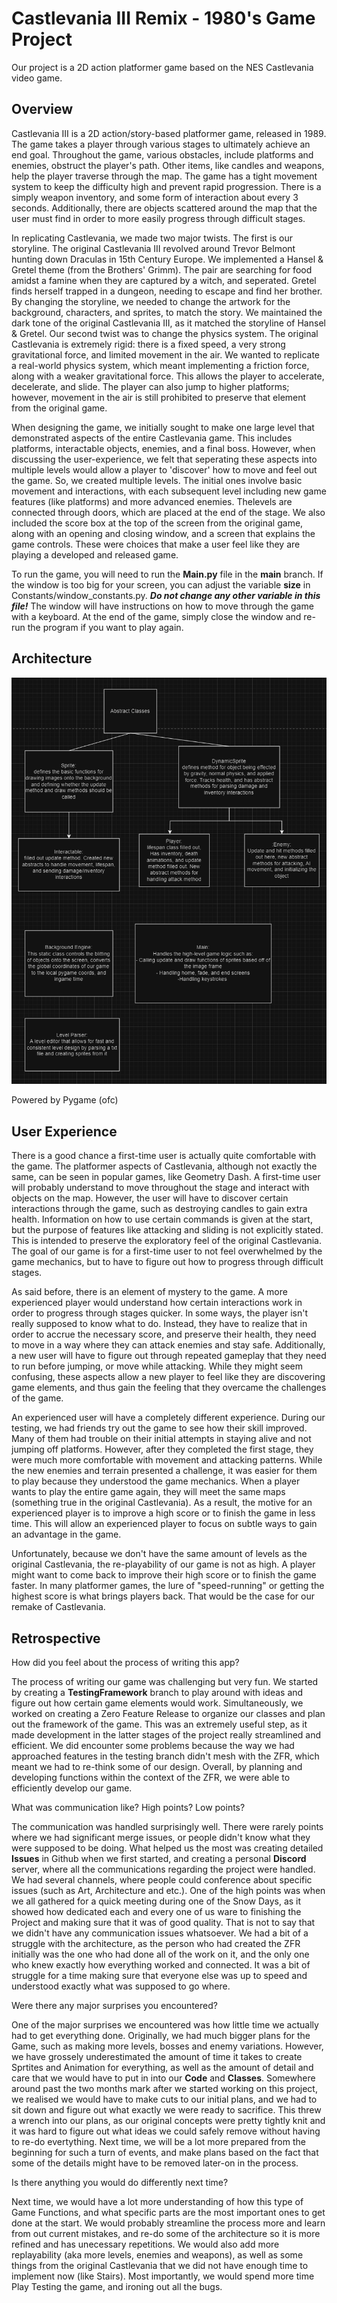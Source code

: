 # Castlevania III Remix - 1980's Game Project

Our project is a 2D action platformer game based on the NES Castlevania video game. 

## Overview

Castlevania III is a 2D action/story-based platformer game, released in 1989. The game takes a player through various stages to ultimately achieve an end goal. Throughout the game, various obstacles, include platforms and enemies, obstruct the player's path. Other items, like candles and weapons, help the player traverse through the map. The game has a tight movement system to keep the difficulty high and prevent rapid progression. There is a simply weapon inventory, and some form of interaction about every 3 seconds. Additionally, there are objects scattered around the map that the user must find in order to more easily progress through difficult stages. 

In replicating Castlevania, we made two major twists. The first is our storyline. The original Castlevania III revolved around Trevor Belmont hunting down Draculas in 15th Century Europe. We implemented a Hansel & Gretel theme (from the Brothers' Grimm). The pair are searching for food amidst a famine when they are captured by a witch, and seperated. Gretel finds herself trapped in a dungeon, needing to escape and find her brother. By changing the storyline, we needed to change the artwork for the background, characters, and sprites, to match the story. We maintained the dark tone of the original Castlevania III, as it matched the storyline of Hansel & Gretel. Our second twist was to change the physics system. The original Castlevania is extremely rigid: there is a fixed speed, a very strong gravitational force, and limited movement in the air. We wanted to replicate a real-world physics system, which meant implementing a friction force, along with a weaker gravitational force. This allows the player to accelerate, decelerate, and slide. The player can also jump to higher platforms; however, movement in the air is still prohibited to preserve that element from the original game. 

When designing the game, we initially sought to make one large level that demonstrated aspects of the entire Castlevania game. This includes platforms, interactable objects, enemies, and a final boss. However, when discussing the user-experience, we felt that seperating these aspects into multiple levels would allow a player to 'discover' how to move and feel out the game. So, we created multiple levels. The initial ones involve basic movement and interactions, with each subsequent level including new game features (like platforms) and more advanced enemies. Thelevels are connected through doors, which are placed at the end of the stage. We also included the score box at the top of the screen from the original game, along with an opening and closing window, and a screen that explains the game controls. These were choices that make a user feel like they are playing a developed and released game. 

To run the game, you will need to run the **Main.py** file in the **main** branch. If the window is too big for your screen, you can adjust the variable **size** in Constants/window_constants.py. ***Do not change any other variable in this file!*** The window will have instructions on how to move through the game with a keyboard. At the end of the game, simply close the window and re-run the program if you want to play again. 

## Architecture

![Screenshot](Architecture.png)


Powered by Pygame (ofc)
## User Experience

There is a good chance a first-time user is actually quite comfortable with the game. The platformer aspects of Castlevania, although not exactly the same, can be seen in popular games, like Geometry Dash. A first-time user will probably understand to move throughout the stage and interact with objects on the map. However, the user will have to discover certain interactions through the game, such as destroying candles to gain extra health. Information on how to use certain commands is given at the start, but the purpose of features like attacking and sliding is not explicitly stated. This is intended to preserve the exploratory feel of the original Castlevania. The goal of our game is for a first-time user to not feel overwhelmed by the game mechanics, but to have to figure out how to progress through difficult stages. 

As said before, there is an element of mystery to the game. A more experienced player would understand how certain interactions work in order to progress through stages quicker. In some ways, the player isn't really supposed to know what to do. Instead, they have to realize that in order to accrue the necessary score, and preserve their health, they need to move in a way where they can attack enemies and stay safe. Additionally, a new user will have to figure out through repeated gameplay that they need to run before jumping, or move while attacking. While they might seem confusing, these aspects allow a new player to feel like they are discovering game elements, and thus gain the feeling that they overcame the challenges of the game. 

An experienced user will have a completely different experience. During our testing, we had friends try out the game to see how their skill improved. Many of them had trouble on their initial attempts in staying alive and not jumping off platforms. However, after they completed the first stage, they were much more comfortable with movement and attacking patterns. While the new enemies and terrain presented a challenge, it was easier for them to play because they understood the game mechanics. When a player wants to play the entire game again, they will meet the same maps (something true in the original Castlevania). As a result, the motive for an experienced player is to improve a high score or to finish the game in less time. This will allow an experienced player to focus on subtle ways to gain an advantage in the game. 

Unfortunately, because we don't have the same amount of levels as the original Castlevania, the re-playability of our game is not as high. A player might want to come back to improve their high score or to finish the game faster. In many platformer games, the lure of "speed-running" or getting the highest score is what brings players back. That would be the case for our remake of Castlevania. 

## Retrospective
How did you feel about the process of writing this app?

The process of writing our game was challenging but very fun. We started by creating a **TestingFramework** branch to play around with ideas and figure out how certain game elements would work. Simultaneously, we worked on creating a Zero Feature Release to organize our classes and plan out the framework of the game. This was an extremely useful step, as it made development in the latter stages of the project really streamlined and efficient. We did encounter some problems because the way we had approached features in the testing branch didn't mesh with the ZFR, which meant we had to re-think some of our design. Overall, by planning and developing functions within the context of the ZFR, we were able to efficiently develop our game. 

What was communication like? High points? Low points?

The communication was handled surprisingly well. There were rarely points where we had significant merge issues, or people didn't know what they were supposed to be doing. What helped us the most was creating detailed **Issues** in Github when we first started, and creating a personal **Discord** server, where all the communications regarding the project were handled. We had several channels, where people could conference about specific issues (such as Art, Architecture and etc.). One of the high points  was when we all gathered for a quick meeting during one of the Snow Days, as it showed how dedicated each and every one of us ware to finishing the Project and making sure that it was of good quality. That is not to say that we didn't have any communication issues whatsoever. We had a bit of a struggle with the architecture, as the person who had created the ZFR initially was the one who had done all of the work on it, and the only one who knew exactly how everything worked and connected. It was a bit of struggle for a time making sure that everyone else was up to speed and understood exactly what was supposed to go where.

Were there any major surprises you encountered?

One of the major surprises we encountered was how little time we actually had to get everything done. Originally, we had much bigger plans for the Game, such as making more levels, bosses and enemy variations. However, we have grossely underestimated the amount of time it takes to create Sprtites and Animation for everything, as well as the amount of detail and care that we would have to put in into our **Code** and **Classes**. Somewhere around past the two months mark after we started working on this project, we realised we would have to make cuts to our initial plans, and we had to sit down and figure out what exactly we were ready to sacrifice. This threw a wrench into our plans, as our original concepts were pretty tightly knit and it was hard to figure out what ideas we could safely remove without having to re-do evertything. Next time, we will be a lot more prepared from the beginning for such a turn of events, and make plans based on the fact that some of the details might have to be removed later-on in the process.

Is there anything you would do differently next time?

Next time, we would have a lot more understanding of how this type of Game Functions, and what specific parts are the most important ones to get done at the start. We would probably streamline the process more and learn from out current mistakes, and re-do some of the architecture so it is more refined and has unecessary repetitions. We would also add more replayability (aka more levels, enemies and weapons), as well as some things from the original Castlevania that we did not have enough time to implement now (like Stairs). Most importantly, we would spend more time Play Testing the game, and ironing out all the bugs.
